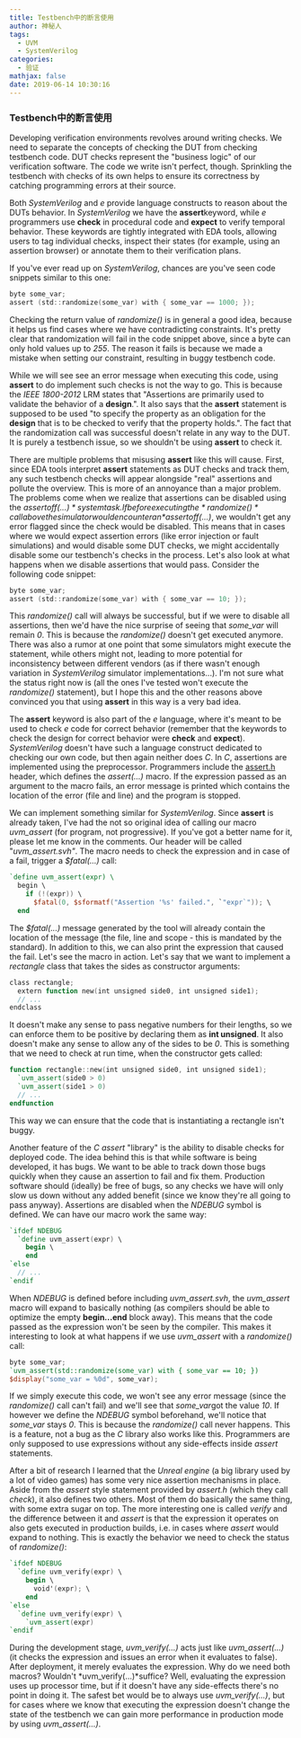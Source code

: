 ```yaml
---
title: Testbench中的断言使用
author: 神秘人
tags:
  - UVM
  - SystemVerilog
categories:
  - 验证
mathjax: false
date: 2019-06-14 10:30:16
---
```


### Testbench中的断言使用

Developing verification environments revolves around writing checks. We need to separate the concepts of checking the DUT from checking testbench code. DUT checks represent the "business logic" of our verification software. The code we write isn't perfect, though. Sprinkling the testbench with checks of its own helps to ensure its correctness by catching programming errors at their source.

Both *SystemVerilog* and *e* provide language constructs to reason about the DUTs behavior. In *SystemVerilog* we have the **assert**keyword, while *e* programmers use **check** in procedural code and **expect** to verify temporal behavior. These keywords are tightly integrated with EDA tools, allowing users to tag individual checks, inspect their states (for example, using an assertion browser) or annotate them to their verification plans.

If you've ever read up on *SystemVerilog*, chances are you've seen code snippets similar to this one:

```verilog
byte some_var;
assert (std::randomize(some_var) with { some_var == 1000; });
```

Checking the return value of *randomize()* is in general a good idea, because it helps us find cases where we have contradicting constraints. It's pretty clear that randomization will fail in the code snippet above, since a byte can only hold values up to *255*. The reason it fails is because we made a mistake when setting our constraint, resulting in buggy testbench code.

While we will see see an error message when executing this code, using **assert** to do implement such checks is not the way to go. This is because the *IEEE 1800-2012* LRM states that "Assertions are primarily used to validate the behavior of a **design**.". It also says that the **assert** statement is supposed to be used "to specify the property as an obligation for the **design** that is to be checked to verify that the property holds.". The fact that the randomization call was successful doesn't relate in any way to the DUT. It is purely a testbench issue, so we shouldn't be using **assert** to check it.

There are multiple problems that misusing **assert** like this will cause. First, since EDA tools interpret **assert** statements as DUT checks and track them, any such testbench checks will appear alongside "real" assertions and pollute the overview. This is more of an annoyance than a major problem. The problems come when we realize that assertions can be disabled using the *$assertoff(...)*system task. If before executing the *randomize()* call above the simulator would encounter an *$assertoff(...)*, we wouldn't get any error flagged since the check would be disabled. This means that in cases where we would expect assertion errors (like error injection or fault simulations) and would disable some DUT checks, we might accidentally disable some our testbench's checks in the process. Let's also look at what happens when we disable assertions that would pass. Consider the following code snippet:

```verilog
byte some_var;
assert (std::randomize(some_var) with { some_var == 10; });
```

This *randomize()* call will always be successful, but if we were to disable all assertions, then we'd have the nice surprise of seeing that *some_var* will remain *0*. This is because the *randomize()* doesn't get executed anymore. There was also a rumor at one point that some simulators might execute the statement, while others might not, leading to more potential for inconsistency between different vendors (as if there wasn't enough variation in *SystemVerilog* simulator implementations...). I'm not sure what the status right now is (all the ones I've tested won't execute the *randomize()* statement), but I hope this and the other reasons above convinced you that using **assert** in this way is a very bad idea.

The **assert** keyword is also part of the *e* language, where it's meant to be used to check *e* code for correct behavior (remember that the keywords to check the design for correct behavior were **check** and **expect**). *SystemVerilog* doesn't have such a language construct dedicated to checking our own code, but then again neither does *C*. In *C*, assertions are implemented using the preprocessor. Programmers include the [assert.h](https://en.wikipedia.org/wiki/Assert.h) header, which defines the *assert(...)* macro. If the expression passed as an argument to the macro fails, an error message is printed which contains the location of the error (file and line) and the program is stopped.

We can implement something similar for *SystemVerilog*. Since **assert** is already taken, I've had the not so original idea of calling our macro *uvm_assert* (for program, not progressive). If you've got a better name for it, please let me know in the comments. Our header will be called "*uvm_assert.svh"*. The macro needs to check the expression and in case of a fail, trigger a *$fatal(...)* call:

```verilog
`define uvm_assert(expr) \
  begin \
    if (!(expr)) \
      $fatal(0, $sformatf("Assertion '%s' failed.", `"expr`")); \
  end
```

The *$fatal(...)* message generated by the tool will already contain the location of the message (the file, line and scope - this is mandated by the standard). In addition to this, we can also print the expression that caused the fail. Let's see the macro in action. Let's say that we want to implement a *rectangle* class that takes the sides as constructor arguments:

```verilog
class rectangle;
  extern function new(int unsigned side0, int unsigned side1);
  // ...
endclass
```

It doesn't make any sense to pass negative numbers for their lengths, so we can enforce them to be positive by declaring them as **int unsigned**. It also doesn't make any sense to allow any of the sides to be *0*. This is something that we need to check at run time, when the constructor gets called:

```verilog
function rectangle::new(int unsigned side0, int unsigned side1);
  `uvm_assert(side0 > 0)
  `uvm_assert(side1 > 0)
  // ...
endfunction
```

This way we can ensure that the code that is instantiating a rectangle isn't buggy.

Another feature of the *C* *assert* "library" is the ability to disable checks for deployed code. The idea behind this is that while software is being developed, it has bugs. We want to be able to track down those bugs quickly when they cause an assertion to fail and fix them. Production software should (ideally) be free of bugs, so any checks we have will only slow us down without any added benefit (since we know they're all going to pass anyway). Assertions are disabled when the *NDEBUG* symbol is defined. We can have our macro work the same way:

```verilog
`ifdef NDEBUG
  `define uvm_assert(expr) \
    begin \
    end
`else
  // ...
`endif
```

When *NDEBUG* is defined before including *uvm_assert.svh*, the *uvm_assert* macro will expand to basically nothing (as compilers should be able to optimize the empty **begin...end** block away). This means that the code passed as the expression won't be seen by the compiler. This makes it interesting to look at what happens if we use *uvm_assert* with a *randomize()* call:

```verilog
byte some_var;
`uvm_assert(std::randomize(some_var) with { some_var == 10; })
$display("some_var = %0d", some_var);
```

If we simply execute this code, we won't see any error message (since the *randomize()* call can't fail) and we'll see that *some_var*got the value *10*. If however we define the *NDEBUG* symbol beforehand, we'll notice that *some_var* stays *0*. This is because the *randomize()* call never happens. This is a feature, not a bug as the *C* library also works like this. Programmers are only supposed to use expressions without any side-effects inside *assert* statements.

After a bit of research I learned that the *Unreal engine* (a big library used by a lot of video games) has some very nice assertion mechanisms in place. Aside from the *assert* style statement provided by *assert.h* (which they call *check*), it also defines two others. Most of them do basically the same thing, with some extra sugar on top. The more interesting one is called *verify* and the difference between it and *assert* is that the expression it operates on also gets executed in production builds, i.e. in cases where *assert* would expand to nothing. This is exactly the behavior we need to check the status of *randomize()*:

```verilog
`ifdef NDEBUG
  `define uvm_verify(expr) \
    begin \
      void'(expr); \
    end
`else
  `define uvm_verify(expr) \
    `uvm_assert(expr)
`endif
```

During the development stage, *uvm_verify(...)* acts just like *uvm_assert(...)* (it checks the expression and issues an error when it evaluates to false). After deployment, it merely evaluates the expression. Why do we need both macros? Wouldn't *uvm_verify(...)*suffice? Well, evaluating the expression uses up processor time, but if it doesn't have any side-effects there's no point in doing it. The safest bet would be to always use *uvm_verify(...)*, but for cases where we know that executing the expression doesn't change the state of the testbench we can gain more performance in production mode by using *uvm_assert(...)*.